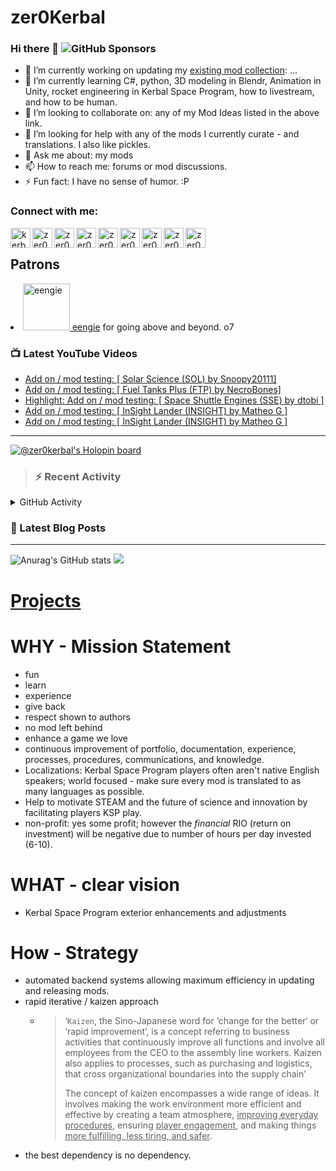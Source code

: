 # zer0Kerbal

### Hi there 👋 ![GitHub Sponsors](https://img.shields.io/github/sponsors/zer0Kerbal?color=purple&label=Github%20Sponsors&style=social)  
- 🔭 I’m currently working on updating my [existing mod collection](https://tinyurl.com/zer0KModTracker): ...
- 🌱 I’m currently learning C#, python, 3D modeling in Blendr, Animation in Unity, rocket engineering in Kerbal Space Program, how to livestream, and how to be human.
- 👯 I’m looking to collaborate on: any of my Mod Ideas listed in the above link.
- 🤔 I’m looking for help with any of the mods I currently curate - and translations. I also like pickles.
- 💬 Ask me about: my mods 
- 📫 How to reach me: forums or mod discussions.
- ⚡ Fun fact: I have no sense of humor. :P

### Connect with me:

<!--[<img align="left" alt="kerbalspaceprogram.com" width="32px" src="https://kerbalspaceprogram.com//favicon.ico" />][website]-->
[<img align="left" alt="kerbalspaceprogram.com" width="32px" src="https://cdn.icon-icons.com/icons2/1381/PNG/32/kerbalspaceprogram_93898.png" />][website]
[<img align="left" alt="zer0Kerbal | CurseForge" width="32px" src="https://cdn.jsdelivr.net/npm/simple-icons@v3/icons/curseforge.svg" />][curseforge]
[<img align="left" alt="zer0Kerbal | Reddit" width="32px" src="https://cdn.icon-icons.com/icons2/1945/PNG/512/iconfinder-reddit-4661631_122483.png" />][reddit]
[<img align="left" alt="zer0Kerbal | Patreon" width="32px" src="https://cdn.icon-icons.com/icons2/2429/PNG/512/patreon_logo_icon_147253.png" />][patreon]
[<img align="left" alt="zer0Kerbal | YouTube" width="32px" src="https://cdn.icon-icons.com/icons2/836/PNG/512/Youtube_icon-icons.com_66802.png" />][youtube]
[<img align="left" alt="zer0Kerbal | Twitch" width="32px" src="https://cdn.icon-icons.com/icons2/2699/PNG/512/twitch_logo_icon_170383.png" />][twitch]
[<img align="left" alt="zer0Kerbal | PayPal" width="32px" src="https://cdn.icon-icons.com/icons2/2699/PNG/512/paypal_logo_icon_168055.png" />][paypal]
[<img align="left" alt="zer0Kerbal | Buy Me a Coffee" width="32px" src="https://www.buymeacoffee.com/assets/img/bmc-meta-new/new/favicon.ico" />][buymeacoffee]
<!-- [<img align="left" alt="zer0Kerbal | buy me a coffee" width="22px" src="https://cdn.jsdelivr.net/npm/simple-icons@v3/icons/buymeacoffee.svg" />][buymeacoffee] -->
[<img align="left" alt="zer0Kerbal | Twitter" width="32px" src="https://cdn.icon-icons.com/icons2/836/PNG/32/Twitter_icon-icons.com_66803.png" />][twitter]
<!-- [<img align="left" alt="zer0Kerbal | Twitter" width="22px" src="https://cdn.jsdelivr.net/npm/simple-icons@v3/icons/twitter.svg" />][twitter] -->
<br />

## Patrons

<li><a href="https://www.reddit.com/user/eengie/"><img border="0" alt="eengie" src="https://i.redd.it/snoovatar/avatars/96418e79-2cd4-4759-91c2-057701985e65.png" width="75" height="75" > eengie</a> for going above and beyond. o7</li>

### 📺 Latest YouTube Videos

<!-- YOUTUBE:START -->
- [Add on / mod testing: [ Solar Science &lpar;SOL&rpar;  by Snoopy20111]](https://www.youtube.com/watch?v=LSvKKjY-xRw)
- [Add on / mod testing: [ Fuel Tanks Plus &lpar;FTP&rpar;  by NecroBones]](https://www.youtube.com/watch?v=OSKB1UZjZT8)
- [Highlight: Add on / mod testing: [ Space Shuttle Engines &lpar;SSE&rpar; by dtobi ]](https://www.youtube.com/watch?v=lgLkOPfSjKc)
- [Add on / mod testing: [ InSight Lander &lpar;INSIGHT&rpar; by Matheo G ]](https://www.youtube.com/watch?v=Y5HcYsquG1w)
- [Add on / mod testing: [ InSight Lander &lpar;INSIGHT&rpar; by Matheo G ]](https://www.youtube.com/watch?v=lVCjVhvB4N8)
<!-- YOUTUBE:END -->

---

[![@zer0kerbal's Holopin board](https://holopin.io/api/user/board?user=zer0kerbal)](https://www.holopin.io/@zer0kerbal)

>### :zap: Recent Activity

<details>
  <summary>GitHub Activity</summary>
  
<!--START_SECTION:activity-->
1. ❗️ Opened issue [#37](https://github.com/zer0Kerbal/SolarScience/issues/37) in [zer0Kerbal/SolarScience](https://github.com/zer0Kerbal/SolarScience)
2. ❗️ Opened issue [#36](https://github.com/zer0Kerbal/SolarScience/issues/36) in [zer0Kerbal/SolarScience](https://github.com/zer0Kerbal/SolarScience)
3. ❗️ Closed issue [#33](https://github.com/zer0Kerbal/SolarScience/issues/33) in [zer0Kerbal/SolarScience](https://github.com/zer0Kerbal/SolarScience)
4. ❗️ Closed issue [#32](https://github.com/zer0Kerbal/SolarScience/issues/32) in [zer0Kerbal/SolarScience](https://github.com/zer0Kerbal/SolarScience)
5. 🎉 Merged PR [#34](https://github.com/zer0Kerbal/SolarScience/pull/34) in [zer0Kerbal/SolarScience](https://github.com/zer0Kerbal/SolarScience)
6. 💪 Opened PR [#34](https://github.com/zer0Kerbal/SolarScience/pull/34) in [zer0Kerbal/SolarScience](https://github.com/zer0Kerbal/SolarScience)
7. 🗣 Commented on [#22](https://github.com/zer0Kerbal/SolarScience/issues/22) in [zer0Kerbal/SolarScience](https://github.com/zer0Kerbal/SolarScience)
8. ❗️ Opened issue [#842](https://github.com/Kerbalism/Kerbalism/issues/842) in [Kerbalism/Kerbalism](https://github.com/Kerbalism/Kerbalism)
9. 🎉 Merged PR [#34](https://github.com/zer0Kerbal/KlockheedMartianLtd/pull/34) in [zer0Kerbal/KlockheedMartianLtd](https://github.com/zer0Kerbal/KlockheedMartianLtd)
10. ❗️ Opened issue [#32](https://github.com/zer0Kerbal/SolarScience/issues/32) in [zer0Kerbal/SolarScience](https://github.com/zer0Kerbal/SolarScience)
<!--END_SECTION:activity-->

</details

---

### 📕 Latest Blog Posts

<!-- BLOG-POST-LIST:START -->
<!-- BLOG-POST-LIST:END -->

---

<!--- [![Anurag's GitHub stats](https://github-readme-stats.vercel.app/api?username=zer0Kerbal)](https://github.com/anuraghazra/github-readme-stats) -->
![Anurag's GitHub stats](https://github-readme-stats.vercel.app/api?username=zer0Kerbal&show_icons=true) <img src="https://github-readme-stats.vercel.app/api/top-langs/?username=zer0kerbal&layout=compact&hide_border=true&bg_color=bada55&langs_count=4">  

# [Projects](projects.md)
   
  
# WHY - Mission Statement

* fun
* learn
* experience
* give back
* respect shown to authors
* no mod left behind
* enhance a game we love
* continuous improvement of portfolio, documentation, experience, processes, procedures, communications, and knowledge.
* Localizations: Kerbal Space Program players often aren't native English speakers; world focused - make sure every mod is translated to as many languages as possible.
* Help to motivate STEAM and the future of science and innovation by facilitating players KSP play.
* non-profit: yes some profit; however the *financial* RIO (return on investment) will be negative due to number of hours per day invested (6-10).

# WHAT - clear vision

* Kerbal Space Program exterior enhancements and adjustments

# How - Strategy

* automated backend systems allowing maximum efficiency in updating and releasing mods.
* rapid iterative / kaizen approach
  * > ‘`Kaizen`, the Sino-Japanese word for ‘change for the better‘ or ‘rapid improvement’, is a concept referring to business activities that continuously improve all functions and involve all employees from the CEO to the assembly line workers. Kaizen also applies to processes, such as purchasing and logistics, that cross organizational boundaries into the supply chain’
    >
    > The concept of kaizen encompasses a wide range of ideas. It involves making the work environment more efficient and effective by creating a team atmosphere, <u>improving everyday procedures</u>, ensuring <u>player engagement</u>, and making things <u>more fulfilling, less tiring, and safer</u>.
- the best dependency is no dependency.

<!--
**zer0Kerbal/zer0Kerbal** is a ✨ _special_ ✨ repository because its `README.md` (this file) appears on your GitHub profile.
<img src="https://wakatime.com/share/@926db0f4-33a1-4545-8aa6-88d1f7186f67/18dd85d3-f64d-4bcc-a3c3-65302497efc0.svg" width=600 height=600> -->

[website]: https://forum.kerbalspaceprogram.com/index.php?/profile/190933-zer0kerbal/
[youtube]: https://www.youtube.com/channel/UCp9c8IaK4Gjgfj3O9QxrbDw
[twitter]: https://twitter.com/zer0Kerbal
[curseforge]: https://www.curseforge.com/members/zer0kerbal/projects
[twitch]: https://www.twitch.tv/zer0kerbal

[reddit]: https://www.reddit.com/user/zer0Kerbal
[patreon]: https://www.patreon.com/zer0Kerbal
[paypal]: https://www.paypal.com/donate?hosted_button_id=DC22YHMEJREKL
[buymeacoffee]: http://buymeacoffee.com/zer0Kerbal

